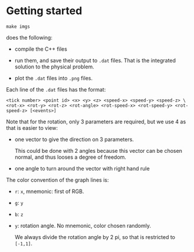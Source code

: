 # Getting started

    make imgs

does the following:

-   compile the C++ files

-   run them, and save their output to `.dat` files. That is the integrated solution to the physical problem.

-   plot the `.dat` files into `.png` files.

Each line of the `.dat` files has the format:

    <tick number> <point id> <x> <y> <z> <speed-x> <speed-y> <speed-z> \
    <rot-x> <rot-y> <rot-z> <rot-angle> <rot-speed-x> <rot-speed-y> <rot-speed-z> [<events>]

Note that for the rotation, only 3 parameters are required, but we use 4 as that is easier to view:

-   one vector to give the direction on 3 parameters.

    This could be done with 2 angles because this vector can be chosen normal, and thus looses a degree of freedom.

-   one angle to turn around the vector with right hand rule

The color convention of the graph lines is:

-   `r`: `x`, mnemonic: first of RGB.

-   `g`: `y`

-   `b`: `z`

-   `y`: rotation angle. No mnemonic, color chosen randomly.

    We always divide the rotation angle by 2 pi, so that is restricted to `[-1,1]`.
